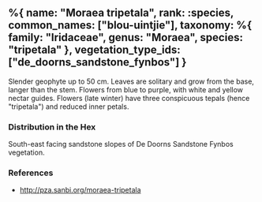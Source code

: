 %{
    name: "Moraea tripetala",
    rank: :species,
    common_names: ["blou-uintjie"],
    taxonomy: %{
        family: "Iridaceae",
        genus: "Moraea",
        species: "tripetala"
    },
    vegetation_type_ids: ["de_doorns_sandstone_fynbos"]
}
---

Slender geophyte up to 50 cm. Leaves are solitary and grow from the base, langer than the stem. Flowers from blue to purple, with white and yellow nectar guides. Flowers (late winter) have three conspicuous tepals (hence "tripetala") and reduced inner petals.

<!-- read more -->

### Distribution in the Hex

South-east facing sandstone slopes of De Doorns Sandstone Fynbos vegetation.

### References

* http://pza.sanbi.org/moraea-tripetala